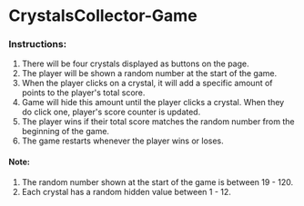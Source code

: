 # CrystalsCollector-Game
### Instructions:
1. There will be four crystals displayed as buttons on the page.
2. The player will be shown a random number at the start of the game.
3. When the player clicks on a crystal, it will add a specific amount of points to the player's total score.
4. Game will hide this amount until the player clicks a crystal. When they do click one, player's score counter is updated.
5. The player wins if their total score matches the random number from the beginning of the game.
6. The game restarts whenever the player wins or loses.

#### Note:
1. The random number shown at the start of the game is between 19 - 120.
2. Each crystal has a random hidden value between 1 - 12.
